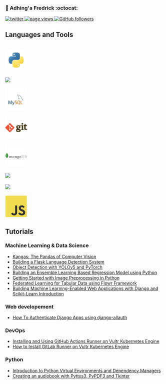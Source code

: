 ### :beginner: Adhing'a Fredrick :octocat: 

<p align="left">
  <a href="https://twitter.com/adhinga_fred">
    <img src="https://img.shields.io/twitter/follow/adhinga_fred?adhinga_fred?color=green&logo=twitter" alt="twitter" />
  </a>
  <a href="https://github.com/FREDERICO23">
    <img src="https://komarev.com/ghpvc/?username=FREDERICO23" alt="page views" />
  </a>
 <a href="https://github.com/FREDERICO23?tab=followers">
    <img alt="GitHub followers" src="https://img.shields.io/github/followers/FREDERICO23?color=green&logo=github">
  </a>
</p>

## Languages and Tools 
<code > <img height = "70" src = "https://raw.githubusercontent.com/github/explore/80688e429a7d4ef2fca1e82350fe8e3517d3494d/topics/python/python.png" > </code >
<code > <img height = "70" src = "https://e7.pngegg.com/pngimages/159/366/png-clipart-django-python-computer-icons-logo-python-text-label.png" > </code >
<code > <img height = "70" src = "https://raw.githubusercontent.com/github/explore/80688e429a7d4ef2fca1e82350fe8e3517d3494d/topics/mysql/mysql.png" > </code >
<code > <img height = "70" src = "https://raw.githubusercontent.com/github/explore/80688e429a7d4ef2fca1e82350fe8e3517d3494d/topics/git/git.png" > </code >
<code > <img height = "70" src = "https://raw.githubusercontent.com/github/explore/80688e429a7d4ef2fca1e82350fe8e3517d3494d/topics/mongodb/mongodb.png" > </code >
<code > <img height = "70" src = "https://upload.wikimedia.org/wikipedia/commons/thumb/2/2d/Tensorflow_logo.svg/1200px-Tensorflow_logo.svg.png" > </code >
<code > <img height = "70" src = "https://upload.wikimedia.org/wikipedia/commons/thumb/3/38/Jupyter_logo.svg/883px-Jupyter_logo.svg.png" > </code >
<code > <img height = "70" src = "https://github.com/devicons/devicon/blob/master/icons/javascript/javascript-original.svg" > </code >

##  Tutorials
### Machine Learning & Data Science
- [Kangas: The Pandas of Computer Vision](https://heartbeat.comet.ml/kangas-the-pandas-of-computer-vision-8cb0a00fc0a4)
- [Building a Flask Language Detection System](https://www.section.io/engineering-education/building-and-deploying-a-language-detection-system-using-flask/)
- [Object Detection with YOLOv5 and PyTorch](https://www.section.io/engineering-education/object-detection-with-yolov5-and-pytorch/)
- [Building an Ensemble Learning Based Regression Model using Python](https://www.section.io/engineering-education/ensemble-learning-based-regression-model-using-python/)
- [Getting Started with Image Preprocessing in Python](https://www.section.io/engineering-education/image-preprocessing-in-python/)
- [Federated Learning for Tabular Data using Flowr Framework](https://heartbeat.comet.ml/federated-learning-for-tabular-data-using-flower-framework-da30c21f6324)
- [Building Machine Learning-Enabled Web Applications with Django and Scikit-Learn Introduction](https://soshace.com/building-machine-learning-enabled-web-applications-with-django-and-scikit-learn-introduction/)

### Web developement
- [How To Authenticate Django Apps using django-allauth](https://www.digitalocean.com/community/tutorials/how-to-authenticate-django-apps-using-django-allauth)

### DevOps
- [Installing and Using GitHub Actions Runner on Vultr Kubernetes Engine](https://www.vultr.com/docs/installing-and-using-github-actions-runner-on-vultr-kubernetes-engine/)
- [How to Install GitLab Runner on Vultr Kubernetes Engine](https://www.vultr.com/docs/how-to-install-gitlab-runner-on-vultr-kubernetes-engine/)

### Python
- [Introduction to Python Virtual Environments and Dependency Managers](https://www.section.io/engineering-education/introduction-to-virtual-environments-and-dependency-managers/)
- [Creating an audiobook with Pyttxs3, PyPDF3 and Tkinter](https://www.section.io/engineering-education/creating-an-audiobook-with-pyttxs3-pypdf3-and-tkinter/)
<!--
**FREDERICO23/FREDERICO23** is a ✨ _special_ ✨ repository because its `README.md` (this file) appears on your GitHub profile.
-->


